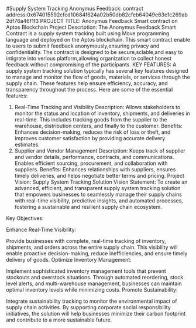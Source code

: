 #Supply System Tracking
Anonymus Feedback:
contract address:0x674015592cfcd10684f624a02b50db82cfeb64049e63e1c269ab2df76a46f1f3
PROJECT TITLE:
Anonymus Feedback Smart contract on Aptos Blockchain
Project Description:
The Anonymus Feedback Smart Contract is a supply system tracking built using Move programming language and deployed on the Aptos blockchain. This smart contract enable to users to submit feedback anonymously,ensuring privacy and confidentiality. The contract is designed to be secure,sclable,and easy to intigrate into verious platform,allowing organization to collect honest feedback without compromising of the participants.
KEY FEATURES:
A supply system tracking solution typically has several key features designed to manage and monitor the flow of goods, materials, or services through the supply chain. These features help ensure efficiency, accuracy, and transparency throughout the process. Here are some of the essential features:

1. Real-Time Tracking and Visibility
Description: Allows stakeholders to monitor the status and location of inventory, shipments, and deliveries in real-time. This includes tracking goods from the supplier to the warehouse, distribution centers, and finally to the customer.
Benefits: Enhances decision-making, reduces the risk of loss or theft, and improves customer satisfaction by providing accurate delivery estimates.
2. Supplier and Vendor Management
Description: Keeps track of supplier and vendor details, performance, contracts, and communications. Enables efficient sourcing, procurement, and collaboration with suppliers.
Benefits: Enhances relationships with suppliers, ensures timely deliveries, and helps negotiate better terms and pricing.
Project Vision: Supply System Tracking Solution
Vision Statement:
To create an advanced, efficient, and transparent supply system tracking solution that empowers businesses to seamlessly manage their supply chains with real-time visibility, predictive insights, and automated processes, fostering a sustainable and resilient supply chain ecosystem.

Key Objectives:

Enhance Real-Time Visibility:

Provide businesses with complete, real-time tracking of inventory, shipments, and orders across the entire supply chain. This visibility will enable proactive decision-making, reduce inefficiencies, and ensure timely delivery of goods.
Optimize Inventory Management:

Implement sophisticated inventory management tools that prevent stockouts and overstock situations. Through automated reordering, stock level alerts, and multi-warehouse management, businesses can maintain optimal inventory levels while minimizing costs.
Promote Sustainability:

Integrate sustainability tracking to monitor the environmental impact of supply chain activities. By supporting corporate social responsibility initiatives, the solution will help businesses minimize their carbon footprint and contribute to a more sustainable future.
